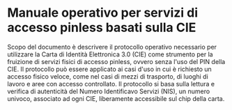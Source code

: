# Manuale operativo per servizi di accesso pinless basati sulla CIE

Scopo del documento è descrivere il protocollo operativo necessario per utilizzare la Carta di Identità Elettronica 3.0 (CIE) come strumento per la fruizione di servizi fisici di accesso pinless, ovvero senza l'uso del PIN della CIE. Il protocollo può essere applicato ai casi d'uso in cui è richiesto un accesso fisico veloce, come nel casi di mezzi di trasporto, di luoghi di lavoro e aree con accesso controllato. Il protocollo si basa sulla lettura e verifica di autenticità del Numero Identificavo Servizi (NIS), un numero univoco, associato ad ogni CIE, liberamente accessibile sul chip della carta.